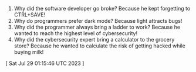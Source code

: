  
1. Why did the software developer go broke? Because he kept forgetting to CTRL+SAVE!
2. Why do programmers prefer dark mode? Because light attracts bugs!
3. Why did the programmer always bring a ladder to work? Because he wanted to reach the highest level of cybersecurity!
4. Why did the cybersecurity expert bring a calculator to the grocery store? Because he wanted to calculate the risk of getting hacked while buying milk!
 
[ 
Sat Jul 29 01:15:46 UTC 2023
 ]
